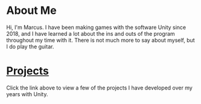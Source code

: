 # About Me
Hi, I'm Marcus. I have been making games with the software Unity since 2018, and I have learned a lot about the ins and outs of the program throughout my time with it. There is not much more to say about myself, but I do play the guitar.
# [Projects](Projects.md)
Click the link above to view a few of the projects I have developed over my years with Unity.
  
